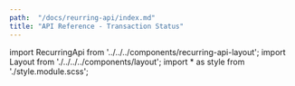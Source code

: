 ```yaml
---
path:  "/docs/reurring-api/index.md"
title: "API Reference - Transaction Status"
---
```


import RecurringApi from '../../../components/recurring-api-layout';
import Layout from './../../../components/layout';
import * as style from './style.module.scss';

<RecurringApi></RecurringApi>

